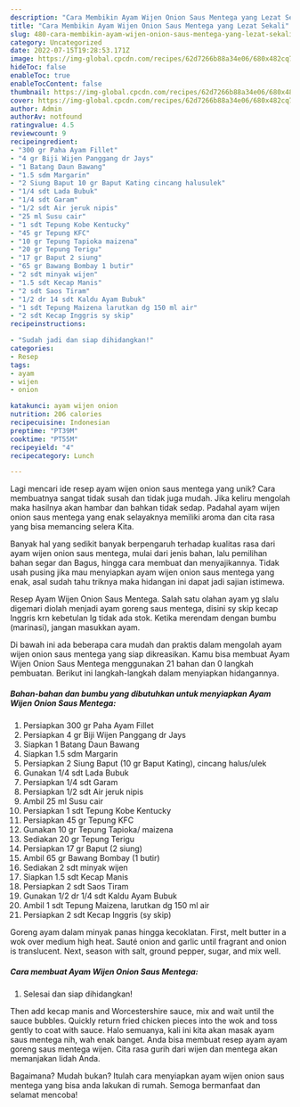 ```yaml
---
description: "Cara Membikin Ayam Wijen Onion Saus Mentega yang Lezat Sekali"
title: "Cara Membikin Ayam Wijen Onion Saus Mentega yang Lezat Sekali"
slug: 480-cara-membikin-ayam-wijen-onion-saus-mentega-yang-lezat-sekali
category: Uncategorized
date: 2022-07-15T19:28:53.171Z
image: https://img-global.cpcdn.com/recipes/62d7266b88a34e06/680x482cq70/ayam-wijen-onion-saus-mentega-foto-resep-utama.jpg
hideToc: false
enableToc: true
enableTocContent: false
thumbnail: https://img-global.cpcdn.com/recipes/62d7266b88a34e06/680x482cq70/ayam-wijen-onion-saus-mentega-foto-resep-utama.jpg
cover: https://img-global.cpcdn.com/recipes/62d7266b88a34e06/680x482cq70/ayam-wijen-onion-saus-mentega-foto-resep-utama.jpg
author: Admin
authorAv: notfound
ratingvalue: 4.5
reviewcount: 9
recipeingredient:
- "300 gr Paha Ayam Fillet"
- "4 gr Biji Wijen Panggang dr Jays"
- "1 Batang Daun Bawang"
- "1.5 sdm Margarin"
- "2 Siung Baput 10 gr Baput Kating cincang halusulek"
- "1/4 sdt Lada Bubuk"
- "1/4 sdt Garam"
- "1/2 sdt Air jeruk nipis"
- "25 ml Susu cair"
- "1 sdt Tepung Kobe Kentucky"
- "45 gr Tepung KFC"
- "10 gr Tepung Tapioka maizena"
- "20 gr Tepung Terigu"
- "17 gr Baput 2 siung"
- "65 gr Bawang Bombay 1 butir"
- "2 sdt minyak wijen"
- "1.5 sdt Kecap Manis"
- "2 sdt Saos Tiram"
- "1/2 dr 14 sdt Kaldu Ayam Bubuk"
- "1 sdt Tepung Maizena larutkan dg 150 ml air"
- "2 sdt Kecap Inggris sy skip"
recipeinstructions:

- "Sudah jadi dan siap dihidangkan!"
categories:
- Resep
tags:
- ayam
- wijen
- onion

katakunci: ayam wijen onion 
nutrition: 206 calories
recipecuisine: Indonesian
preptime: "PT39M"
cooktime: "PT55M"
recipeyield: "4"
recipecategory: Lunch

---
```





Lagi mencari ide resep ayam wijen onion saus mentega yang unik? Cara membuatnya sangat tidak susah dan tidak juga mudah. Jika keliru mengolah maka hasilnya akan hambar dan bahkan tidak sedap. Padahal ayam wijen onion saus mentega yang enak selayaknya memiliki aroma dan cita rasa yang bisa memancing selera Kita.





Banyak hal yang sedikit banyak berpengaruh terhadap kualitas rasa dari ayam wijen onion saus mentega, mulai dari jenis bahan, lalu pemilihan bahan segar dan Bagus, hingga cara membuat dan menyajikannya. Tidak usah pusing jika mau menyiapkan ayam wijen onion saus mentega yang enak,      asal sudah tahu triknya maka hidangan ini dapat jadi sajian istimewa.














Resep Ayam Wijen Onion Saus Mentega. Salah satu olahan ayam yg slalu digemari diolah menjadi ayam goreng saus mentega, disini sy skip kecap Inggris krn kebetulan lg tidak ada stok. Ketika merendam dengan bumbu (marinasi), jangan masukkan ayam.






Di bawah ini ada beberapa cara mudah dan praktis dalam mengolah ayam wijen onion saus mentega yang siap dikreasikan. Kamu bisa membuat Ayam Wijen Onion Saus Mentega menggunakan 21 bahan dan 0 langkah pembuatan. Berikut ini langkah-langkah dalam menyiapkan hidangannya.

<!--inarticleads1-->

##### Bahan-bahan dan bumbu yang dibutuhkan untuk menyiapkan Ayam Wijen Onion Saus Mentega:

1. Persiapkan 300 gr Paha Ayam Fillet
1. Persiapkan 4 gr Biji Wijen Panggang dr Jays
1. Siapkan 1 Batang Daun Bawang
1. Siapkan 1.5 sdm Margarin
1. Persiapkan 2 Siung Baput (10 gr Baput Kating), cincang halus/ulek
1. Gunakan 1/4 sdt Lada Bubuk
1. Persiapkan 1/4 sdt Garam
1. Persiapkan 1/2 sdt Air jeruk nipis
1. Ambil 25 ml Susu cair
1. Persiapkan 1 sdt Tepung Kobe Kentucky
1. Persiapkan 45 gr Tepung KFC
1. Gunakan 10 gr Tepung Tapioka/ maizena
1. Sediakan 20 gr Tepung Terigu
1. Persiapkan 17 gr Baput (2 siung)
1. Ambil 65 gr Bawang Bombay (1 butir)
1. Sediakan 2 sdt minyak wijen
1. Siapkan 1.5 sdt Kecap Manis
1. Persiapkan 2 sdt Saos Tiram
1. Gunakan 1/2 dr 1/4 sdt Kaldu Ayam Bubuk
1. Ambil 1 sdt Tepung Maizena, larutkan dg 150 ml air
1. Persiapkan 2 sdt Kecap Inggris (sy skip)


Goreng ayam dalam minyak panas hingga kecoklatan. First, melt butter in a wok over medium high heat. Sauté onion and garlic until fragrant and onion is translucent. Next, season with salt, ground pepper, sugar, and mix well. 

<!--inarticleads2-->

##### Cara membuat Ayam Wijen Onion Saus Mentega:


1. Selesai dan siap dihidangkan!

Then add kecap manis and Worcestershire sauce, mix and wait until the sauce bubbles. Quickly return fried chicken pieces into the wok and toss gently to coat with sauce. Halo semuanya, kali ini kita akan masak ayam saus mentega nih, wah enak banget. Anda bisa membuat resep ayam ayam goreng saus mentega wijen. Cita rasa gurih dari wijen dan mentega akan memanjakan lidah Anda. 

Bagaimana? Mudah bukan? Itulah cara menyiapkan ayam wijen onion saus mentega yang bisa anda lakukan di rumah. Semoga bermanfaat dan selamat mencoba!
